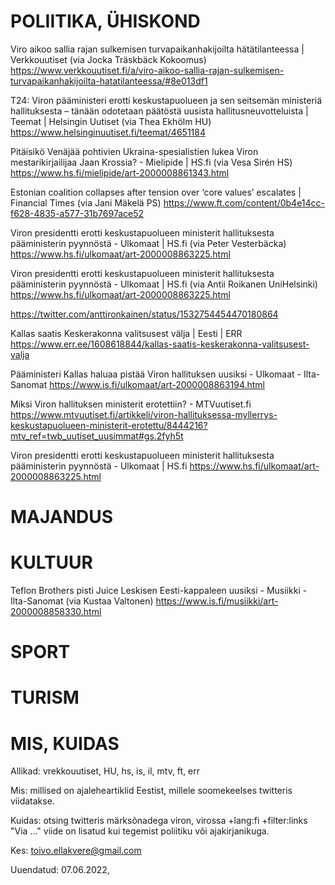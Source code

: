 # POLIITIKA, ÜHISKOND

Viro aikoo sallia rajan sulkemisen turvapaikanhakijoilta hätätilanteessa | Verkkouutiset (via Jocka Träskbäck Kokoomus)
https://www.verkkouutiset.fi/a/viro-aikoo-sallia-rajan-sulkemisen-turvapaikanhakijoilta-hatatilanteessa/#8e013df1

T24: Viron pääministeri erotti keskustapuolueen ja sen seitsemän ministeriä hallituksesta – tänään odotetaan päätöstä uusista hallitusneuvotteluista | Teemat | Helsingin Uutiset
(via Thea Ekhölm HU)
https://www.helsinginuutiset.fi/teemat/4651184

Pitäisikö Venäjää pohtivien Ukraina-spesialistien lukea Viron mestarikirjailijaa Jaan Krossia? - Mielipide | HS.fi (via Vesa Sirén HS)
https://www.hs.fi/mielipide/art-2000008861343.html

Estonian coalition collapses after tension over ‘core values’ escalates | Financial Times (via Jani Mäkelä PS)
https://www.ft.com/content/0b4e14cc-f628-4835-a577-31b7697ace52

Viron presidentti erotti keskustapuolueen ministerit hallituksesta pääministerin pyynnöstä - Ulkomaat | HS.fi (via Peter Vesterbäcka)
https://www.hs.fi/ulkomaat/art-2000008863225.html

Viron presidentti erotti keskustapuolueen ministerit hallituksesta pääministerin pyynnöstä - Ulkomaat | HS.fi (via Antii Roikanen UniHelsinki)
https://www.hs.fi/ulkomaat/art-2000008863225.html

https://twitter.com/anttironkainen/status/1532754454470180864

Kallas saatis Keskerakonna valitsusest välja | Eesti | ERR 
https://www.err.ee/1608618844/kallas-saatis-keskerakonna-valitsusest-valja

Pääministeri Kallas haluaa pistää Viron hallituksen uusiksi - Ulkomaat - Ilta-Sanomat
https://www.is.fi/ulkomaat/art-2000008863194.html

Miksi Viron hallituksen ministerit erotettiin? - MTVuutiset.fi
https://www.mtvuutiset.fi/artikkeli/viron-hallituksessa-myllerrys-keskustapuolueen-ministerit-erotettu/8444216?mtv_ref=twb_uutiset_uusimmat#gs.2fyh5t

Viron presidentti erotti keskustapuolueen ministerit hallituksesta pääministerin pyynnöstä - Ulkomaat | HS.fi
https://www.hs.fi/ulkomaat/art-2000008863225.html


# MAJANDUS 

# KULTUUR

Teflon Brothers pisti Juice Leskisen Eesti-kappaleen uusiksi - Musiikki - Ilta-Sanomat (via Kustaa Valtonen)
https://www.is.fi/musiikki/art-2000008858330.html

# SPORT

# TURISM 


# MIS, KUIDAS

Allikad: vrekkouutiset, HU, hs, is, il, mtv, ft, err

Mis: millised on ajaleheartiklid Eestist, millele soomekeelses twitteris viidatakse.

Kuidas: otsing twitteris märksõnadega viron, virossa +lang:fi +filter:links
"Via ..." viide on lisatud kui tegemist poliitiku või ajakirjanikuga. 

Kes: toivo.ellakvere@gmail.com

Uuendatud: 07.06.2022, 
